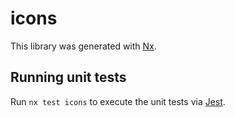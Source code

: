 # icons

This library was generated with [Nx](https://nx.dev).

## Running unit tests

Run `nx test icons` to execute the unit tests via [Jest](https://jestjs.io).
